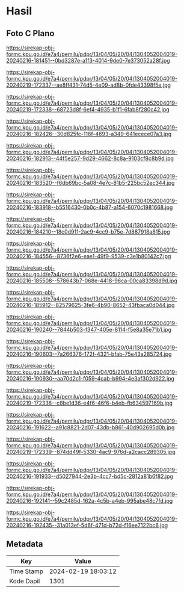 # Hasil

## Foto C Plano

https://sirekap-obj-formc.kpu.go.id/e7a4/pemilu/pdpr/13/04/05/20/04/1304052004019-20240216-181451--0bd3287e-a1f3-4014-9de0-7e373052a28f.jpg

https://sirekap-obj-formc.kpu.go.id/e7a4/pemilu/pdpr/13/04/05/20/04/1304052004019-20240219-172337--ae8ff431-74d5-4e09-ad8b-0fde43398f5e.jpg

https://sirekap-obj-formc.kpu.go.id/e7a4/pemilu/pdpr/13/04/05/20/04/1304052004019-20240219-172338--68723d8f-6ef4-4935-b1f1-6fab8f280c42.jpg

https://sirekap-obj-formc.kpu.go.id/e7a4/pemilu/pdpr/13/04/05/20/04/1304052004019-20240216-182426--30d825fc-116f-4693-a349-641ecece07a3.jpg

https://sirekap-obj-formc.kpu.go.id/e7a4/pemilu/pdpr/13/04/05/20/04/1304052004019-20240216-182913--44f5e257-9d29-4662-8c8a-9103cf8c8b9d.jpg

https://sirekap-obj-formc.kpu.go.id/e7a4/pemilu/pdpr/13/04/05/20/04/1304052004019-20240216-183520--f6db69bc-5a08-4e7c-81b5-225bc52ec344.jpg

https://sirekap-obj-formc.kpu.go.id/e7a4/pemilu/pdpr/13/04/05/20/04/1304052004019-20240216-183918--b5516430-0b0c-4b87-a154-6070c1981668.jpg

https://sirekap-obj-formc.kpu.go.id/e7a4/pemilu/pdpr/13/04/05/20/04/1304052004019-20240216-184210--18c0d911-2ac9-4cc9-b75e-7d887918a815.jpg

https://sirekap-obj-formc.kpu.go.id/e7a4/pemilu/pdpr/13/04/05/20/04/1304052004019-20240216-184556--8736f2e6-eae1-49f9-9539-c3e1b80142c7.jpg

https://sirekap-obj-formc.kpu.go.id/e7a4/pemilu/pdpr/13/04/05/20/04/1304052004019-20240216-185508--578643b7-068e-4418-96ca-00ca83398d9d.jpg

https://sirekap-obj-formc.kpu.go.id/e7a4/pemilu/pdpr/13/04/05/20/04/1304052004019-20240216-185912--82579625-3fe6-4b90-8652-43fbaca0d044.jpg

https://sirekap-obj-formc.kpu.go.id/e7a4/pemilu/pdpr/13/04/05/20/04/1304052004019-20240216-190240--7844b503-f347-405e-8114-f5e8a35e71b1.jpg

https://sirekap-obj-formc.kpu.go.id/e7a4/pemilu/pdpr/13/04/05/20/04/1304052004019-20240216-190603--7a266376-172f-4321-bfab-75e43a285724.jpg

https://sirekap-obj-formc.kpu.go.id/e7a4/pemilu/pdpr/13/04/05/20/04/1304052004019-20240216-190930--aa70d2c1-f059-4cab-b994-4e3af302d922.jpg

https://sirekap-obj-formc.kpu.go.id/e7a4/pemilu/pdpr/13/04/05/20/04/1304052004019-20240219-172338--c8be1d36-e4f6-46f6-b4eb-fb634597169b.jpg

https://sirekap-obj-formc.kpu.go.id/e7a4/pemilu/pdpr/13/04/05/20/04/1304052004019-20240216-191622--a91c8821-2d07-43db-b861-40d902695d0b.jpg

https://sirekap-obj-formc.kpu.go.id/e7a4/pemilu/pdpr/13/04/05/20/04/1304052004019-20240219-172339--874dd49f-5330-4ac9-976d-a2cacc289305.jpg

https://sirekap-obj-formc.kpu.go.id/e7a4/pemilu/pdpr/13/04/05/20/04/1304052004019-20240216-191933--d5027944-2e3b-4cc7-bd5c-2812a81b6f82.jpg

https://sirekap-obj-formc.kpu.go.id/e7a4/pemilu/pdpr/13/04/05/20/04/1304052004019-20240216-192141--59c2485d-162a-4c5b-a4eb-995abe48c7fd.jpg

https://sirekap-obj-formc.kpu.go.id/e7a4/pemilu/pdpr/13/04/05/20/04/1304052004019-20240216-192435--31a013ef-5d6f-471d-b72d-f16ee7122bc6.jpg


## Metadata

| Key        | Value               |
| ---------- | ------------------- |
| Time Stamp | 2024-02-19 18:03:12 |
| Kode Dapil | 1301                |



